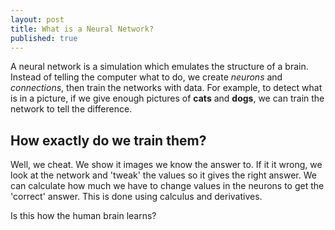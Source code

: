```yaml
---
layout: post
title: What is a Neural Network?
published: true
---
```


A neural network is a simulation which emulates the structure of a brain. Instead of telling the computer what to do, we create _neurons_ and _connections_, then train the networks with data. For example, to detect what is in a picture, if we give enough pictures of **cats** and **dogs**, we can train the network to tell the difference.

## How exactly do we train them?

Well, we cheat. We show it images we know the answer to. If it it wrong, we look at the network and 'tweak' the values so it gives the right answer. We can calculate how much we have to change values in the neurons to get the 'correct' answer. This is done using calculus and derivatives.

Is this how the human brain learns?